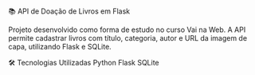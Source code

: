 📚 API de Doação de Livros em Flask


Projeto desenvolvido como forma de estudo no curso Vai na Web. A API permite cadastrar livros com título, categoria, autor e URL da imagem de capa, utilizando Flask e SQLite.

🛠️ Tecnologias Utilizadas
Python
Flask
SQLite
